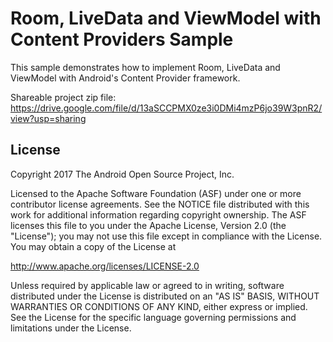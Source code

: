 Room, LiveData and ViewModel with Content Providers Sample
===================================

This sample demonstrates how to implement Room, LiveData and ViewModel with Android's Content Provider
framework.

Shareable project zip file: https://drive.google.com/file/d/13aSCCPMX0ze3i0DMi4mzP6jo39W3pnR2/view?usp=sharing


License
--------

Copyright 2017 The Android Open Source Project, Inc.

Licensed to the Apache Software Foundation (ASF) under one or more contributor
license agreements.  See the NOTICE file distributed with this work for
additional information regarding copyright ownership.  The ASF licenses this
file to you under the Apache License, Version 2.0 (the "License"); you may not
use this file except in compliance with the License.  You may obtain a copy of
the License at

http://www.apache.org/licenses/LICENSE-2.0

Unless required by applicable law or agreed to in writing, software
distributed under the License is distributed on an "AS IS" BASIS, WITHOUT
WARRANTIES OR CONDITIONS OF ANY KIND, either express or implied.  See the
License for the specific language governing permissions and limitations under
the License.
